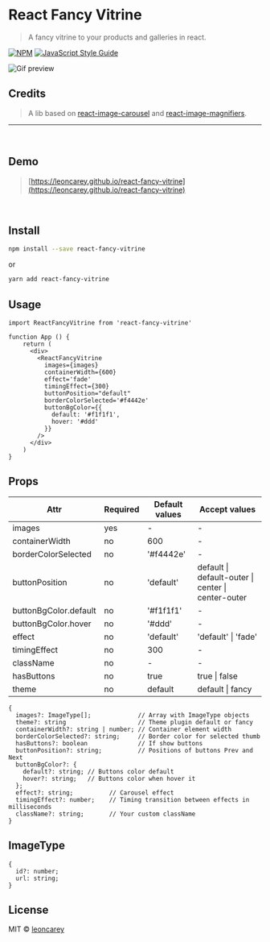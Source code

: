 # React Fancy Vitrine

> A fancy vitrine to your products and galleries in react.

[![NPM](https://img.shields.io/npm/v/react-fancy-vitrine.svg)](https://www.npmjs.com/package/react-fancy-vitrine) [![JavaScript Style Guide](https://img.shields.io/badge/code_style-standard-brightgreen.svg)](https://standardjs.com)

![Gif preview](https://github.com/leoncarey/react-fancy-vitrine/blob/main/docs/preview.gif?raw=true)

## Credits
> A lib based on [react-image-carousel](https://github.com/davehowson/react-image-carousel) and [react-image-magnifiers](https://github.com/adamrisberg/react-image-magnifiers).

<hr>
<br>

## Demo

> [https://leoncarey.github.io/react-fancy-vitrine](https://leoncarey.github.io/react-fancy-vitrine)

<br>

## Install

```bash
npm install --save react-fancy-vitrine
```
or
```bash
yarn add react-fancy-vitrine
```

## Usage

```tsx
import ReactFancyVitrine from 'react-fancy-vitrine'

function App () {
    return (
      <div>
        <ReactFancyVitrine
          images={images}
          containerWidth={600}
          effect='fade'
          timingEffect={300}
          buttonPosition="default"
          borderColorSelected='#f4442e'
          buttonBgColor={{
            default: '#f1f1f1',
            hover: '#ddd'
          }}
        />
      </div>
    )
}
```

## Props

| Attr                  | Required  | Default values   | Accept values  |
| --------------        | --------- | ---------        | ----           |
| images                | yes       | -                |    -           |
| containerWidth        | no        | 600              |    -           |
| borderColorSelected   | no        | '#f4442e'        |    -           |
| buttonPosition        | no        | 'default'        | default \| default-outer \| center \| center-outer |
| buttonBgColor.default | no        | '#f1f1f1'        |    -           |
| buttonBgColor.hover   | no        | '#ddd'           |    -           |
| effect                | no        | 'default'        | 'default' \| 'fade' |
| timingEffect          | no        | 300              | -              |
| className             | no        | -                | -              |
| hasButtons            | no        | true             | true \| false  |
| theme                 | no        | default          | default \| fancy |

```tsx
{
  images?: ImageType[];             // Array with ImageType objects
  theme?: string                    // Theme plugin default or fancy
  containerWidth?: string | number; // Container element width
  borderColorSelected?: string;     // Border color for selected thumb
  hasButtons?: boolean              // If show buttons
  buttonPosition?: string;          // Positions of buttons Prev and Next
  buttonBgColor?: {
    default?: string; // Buttons color default
    hover?: string;   // Buttons color when hover it
  };
  effect?: string;          // Carousel effect 
  timingEffect?: number;    // Timing transition between effects in milliseconds
  className?: string;       // Your custom className
}
```

## ImageType
```tsx
{
  id?: number;
  url: string;
}
```

## License

MIT © [leoncarey](https://github.com/leoncarey)
